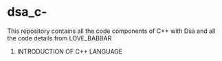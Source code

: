 # dsa_c-

This repository contains all the code components of C++ with Dsa and all the code details from LOVE_BABBAR

1. INTRODUCTION OF C++ LANGUAGE
   
